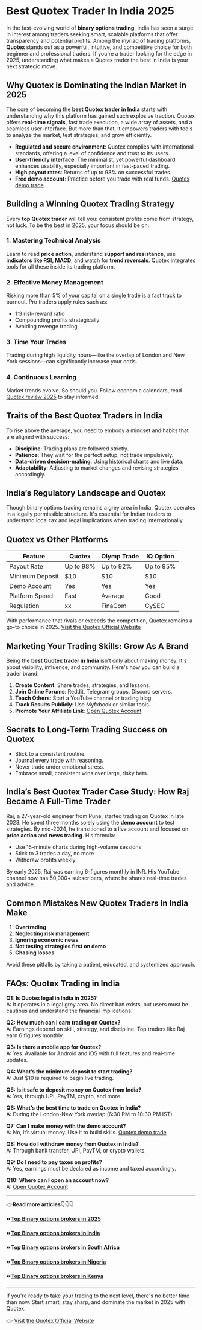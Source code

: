# Best Quotex Trader In India 2025

In the fast-evolving world of **binary options trading**, India has seen a surge in interest among traders seeking smart, scalable platforms that offer transparency and potential profits. Among the myriad of trading platforms, **Quotex** stands out as a powerful, intuitive, and competitive choice for both beginner and professional traders. If you're a trader looking for the edge in 2025, understanding what makes a Quotex trader the best in India is your next strategic move.

## Why Quotex is Dominating the Indian Market in 2025

The core of becoming the **best Quotex trader in India** starts with understanding why this platform has gained such explosive traction. Quotex offers **real-time signals**, fast trade execution, a wide array of assets, and a seamless user interface. But more than that, it empowers traders with tools to analyze the market, test strategies, and grow efficiently.

- **Regulated and secure environment**: Quotex complies with international standards, offering a level of confidence and trust to its users.
- **User-friendly interface**: The minimalist, yet powerful dashboard enhances usability, especially important in fast-paced trading.
- **High payout rates**: Returns of up to 98% on successful trades.
- **Free demo account**: Practice before you trade with real funds. [Quotex demo trade](https://github.com/BinaryOptionsTrader/Quotex/blob/main/Quotex%20Demo%20Account%20Trading%2C%20How%20to%20Open%3F.md)

## Building a Winning Quotex Trading Strategy

Every **top Quotex trader** will tell you: consistent profits come from strategy, not luck. To be the best in 2025, your focus should be on:

### 1. **Mastering Technical Analysis**

Learn to read **price action**, understand **support and resistance**, use **indicators like RSI, MACD**, and watch for **trend reversals**. Quotex integrates tools for all these inside its trading platform.

### 2. **Effective Money Management**

Risking more than 5% of your capital on a single trade is a fast track to burnout. Pro traders apply rules such as:

- 1:3 risk-reward ratio
- Compounding profits strategically
- Avoiding revenge trading

### 3. **Time Your Trades**

Trading during high liquidity hours—like the overlap of London and New York sessions—can significantly increase your odds.

### 4. **Continuous Learning**

Market trends evolve. So should you. Follow economic calendars, read [Quotex review 2025](https://github.com/BinaryOptionsTrader/Quotex/blob/main/Quotex%20Review%202025%3A%20Is%20Legit%2C%20Regulated%2C%20Safe%20and%20Trust%20Broker.md) to stay informed.

## Traits of the Best Quotex Traders in India

To rise above the average, you need to embody a mindset and habits that are aligned with success:

- **Discipline**: Trading plans are followed strictly.
- **Patience**: They wait for the perfect setup, not trade impulsively.
- **Data-driven decision-making**: Using historical charts and live data.
- **Adaptability**: Adjusting to market changes and revising strategies accordingly.

## India’s Regulatory Landscape and Quotex

Though binary options trading remains a grey area in India, Quotex operates in a legally permissible structure. It's essential for Indian traders to understand local tax and legal implications when trading internationally.

## Quotex vs Other Platforms

| Feature | Quotex | Olymp Trade | IQ Option |
|--------|--------|-------------|-----------|
| Payout Rate | Up to 98% | Up to 92% | Up to 95% |
| Minimum Deposit | $10 | $10 | $10 |
| Demo Account | Yes | Yes | Yes |
| Platform Speed | Fast | Average | Good |
| Regulation | xx | FinaCom | CySEC |

With performance that rivals or exceeds the competition, Quotex remains a go-to choice in 2025. [Visit the Quotex Official Website](https://broker-qx.pro/?lid=933306)

## Marketing Your Trading Skills: Grow As A Brand

Being the **best Quotex trader in India** isn't only about making money. It's about visibility, influence, and community. Here's how you can build a trader brand:

1. **Create Content**: Share trades, strategies, and lessons.
2. **Join Online Forums**: Reddit, Telegram groups, Discord servers.
3. **Teach Others**: Start a YouTube channel or trading blog.
4. **Track Results Publicly**: Use Myfxbook or similar tools.
5. **Promote Your Affiliate Link**: [Open Quotex Account](https://broker-qx.pro/sign-up/?lid=933307)

## Secrets to Long-Term Trading Success on Quotex

- Stick to a consistent routine.
- Journal every trade with reasoning.
- Never trade under emotional stress.
- Embrace small, consistent wins over large, risky bets.

## India’s Best Quotex Trader Case Study: How Raj Became A Full-Time Trader

Raj, a 27-year-old engineer from Pune, started trading on Quotex in late 2023. He spent three months solely using the **demo account** to test strategies. By mid-2024, he transitioned to a live account and focused on **price action** and **news trading**. His formula:

- Use 15-minute charts during high-volume sessions
- Stick to 3 trades a day, no more
- Withdraw profits weekly

By early 2025, Raj was earning 6-figures monthly in INR. His YouTube channel now has 50,000+ subscribers, where he shares real-time trades and advice.

## Common Mistakes New Quotex Traders in India Make

1. **Overtrading**
2. **Neglecting risk management**
3. **Ignoring economic news**
4. **Not testing strategies first on demo**
5. **Chasing losses**

Avoid these pitfalls by taking a patient, educated, and systemized approach.

## FAQs: Quotex Trading in India

**Q1: Is Quotex legal in India in 2025?**  
A: It operates in a legal grey area. No direct ban exists, but users must be cautious and understand the financial implications.

**Q2: How much can I earn trading on Quotex?**  
A: Earnings depend on skill, strategy, and discipline. Top traders like Raj earn 6 figures monthly.

**Q3: Is there a mobile app for Quotex?**  
A: Yes. Available for Android and iOS with full features and real-time updates.

**Q4: What’s the minimum deposit to start trading?**  
A: Just $10 is required to begin live trading.

**Q5: Is it safe to deposit money on Quotex from India?**  
A: Yes, through UPI, PayTM, crypto, and more.

**Q6: What’s the best time to trade on Quotex in India?**  
A: During the London-New York overlap (6:30 PM to 10:30 PM IST).

**Q7: Can I make money with the demo account?**  
A: No, it’s virtual money. Use it to build skills. [Quotex demo trade](https://github.com/BinaryOptionsTrader/Quotex/blob/main/Quotex%20Demo%20Account%20Trading%2C%20How%20to%20Open%3F.md)

**Q8: How do I withdraw money from Quotex in India?**  
A: Through bank transfer, UPI, PayTM, or crypto wallets.

**Q9: Do I need to pay taxes on profits?**  
A: Yes, earnings must be declared as income and taxed accordingly.

**Q10: Where can I open an account now?**  
A: [Open Quotex Account](https://broker-qx.pro/sign-up/?lid=933307)

---
👉**Read more articles**👇👇👇

⏩[**Top Binary options brokers in 2025**](https://github.com/BinaryOptionsTrader/Best-Binary-Options/blob/main/Top%2010%20Best%20Binary%20Options%20Brokers%20In%20The%20World%20(Update%202025).md)

⏩[**Top Binary options brokers in India**](https://github.com/BinaryOptionsTrader/Best-Binary-Options/blob/main/Best%20Binary%20Options%20Brokers%20in%20India%20-%20Top%2010%20Platform%202025.md)

⏩[**Top Binary options brokers in South Africa**](https://github.com/BinaryOptionsTrader/Best-Binary-Options/blob/main/Top%2010%20Best%20binary%20options%20brokers%20in%20South%20Africa%202025.md)

⏩[**Top Binary options brokers in Nigeria**](https://github.com/BinaryOptionsTrader/Best-Binary-Options/blob/main/Best%20binary%20options%20brokers%20in%20Nigeria%202025%20-%20Top%2010%20Legal%20brokers.md)

⏩[**Top Binary options brokers in Kenya**](https://github.com/BinaryOptionsTrader/Best-Binary-Options/blob/main/Binary%20options%20brokers%20in%20Kenya%20-%20Top%2010%20Best%20Trading%20Platform%202025.md)


---

If you're ready to take your trading to the next level, there's no better time than now. Start smart, stay sharp, and dominate the market in 2025 with Quotex.

👉 [Visit the Quotex Official Website](https://broker-qx.pro/?lid=933306)
